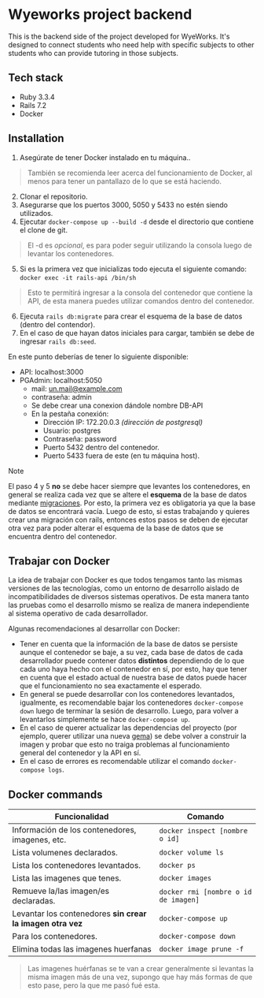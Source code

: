 # Wyeworks project backend
This is the backend side of the project developed for WyeWorks. It's designed to connect students who need help with specific subjects to other students who can provide tutoring in those subjects.
## Tech stack
  * Ruby 3.3.4
  * Rails 7.2
  * Docker
## Installation
1. Asegúrate de tener Docker instalado en tu máquina..
> También se recomienda leer acerca del funcionamiento de Docker, al menos para tener un pantallazo de lo que se está haciendo.
2. Clonar el repositorio.
3. Asegurarse que los puertos 3000, 5050 y 5433 no estén siendo utilizados.
4. Ejecutar `docker-compose up --build -d` desde el directorio que contiene el clone de git.
> El -d es _opcional_, es para poder seguir utilizando la consola luego de levantar los contenedores.
5. Si es la primera vez que inicializas todo ejecuta el siguiente comando:
`docker exec -it rails-api /bin/sh`
> Esto te permitirá ingresar a la consola del contenedor que contiene la API, de esta manera puedes utilizar comandos dentro del contenedor.
6. Ejecuta `rails db:migrate` para crear el esquema de la base de datos (dentro del contendor).
7. En el caso de que hayan datos iniciales para cargar, también se debe de ingresar `rails db:seed`.

En este punto deberías de tener lo siguiente disponible:
- API: localhost:3000
- PGAdmin: localhost:5050
   * mail: un.mail@example.com
   * contraseña: admin
   - Se debe crear una conexion dándole nombre DB-API
   - En la pestaña conexión:
      * Dirección IP: 172.20.0.3 _(dirección de postgresql)_
      * Usuario: postgres
      * Contraseña: password
      * Puerto 5432 dentro del contenedor.
      * Puerto 5433 fuera de este (en tu máquina host).

> [!NOTE]
> El paso 4 y 5 **no** se debe hacer siempre que levantes los contenedores, en general se realiza cada vez que se altere el **esquema** de la base de datos mediante [migraciones](https://guides.rubyonrails.org/active_record_migrations.html). Por esto, la primera vez es obligatoria ya que la base de datos se encontrará vacía. Luego de esto, si estas trabajando y quieres crear una migración con rails, entonces estos pasos se deben de ejecutar otra vez para poder alterar el esquema de la base de datos que se encuentra dentro del contenedor.

## Trabajar con Docker
La idea de trabajar con Docker es que todos tengamos tanto las mismas versiones de las tecnologías, como un entorno de desarrollo aislado de incompatibilidades de diversos sistemas operativos. De esta manera tanto las pruebas como el desarrollo mismo se realiza de manera independiente al sistema operativo de cada desarrollador.

Algunas recomendaciones al desarrollar con Docker:
- Tener en cuenta que la información de la base de datos se persiste aunque el contenedor se baje, a su vez, cada base de datos de cada desarrollador puede contener datos **distintos** dependiendo de lo que cada uno haya hecho con el contenedor en sí, por esto, hay que tener en cuenta que el estado actual de nuestra base de datos puede hacer que el funcionamiento no sea exactamente el esperado.
- En general se puede desarrollar con los contenedores levantados, igualmente, es recomendable bajar los contenedores `docker-compose down` luego de terminar la sesión de desarrollo. Luego, para volver a levantarlos simplemente se hace `docker-compose up`.
- En el caso de querer actualizar las dependencias del proyecto (por ejemplo, querer utilizar una nueva [gema](https://medium.com/@morgannegagne/what-is-a-ruby-gem-1eec2684e68)) se debe volver a construir la imagen y probar que esto no traiga problemas al funcionamiento general del contenedor y la API en sí.
- En el caso de errores es recomendable utilizar el comando `docker-compose logs`.

## Docker commands
| Funcionalidad | Comando |
|---------------|---------|
| Información de los contenedores, imagenes, etc. |`docker inspect [nombre o id]`|
| Lista volumenes declarados.|`docker volume ls`|
| Lista los contenedores levantados.|`docker ps`|
| Lista las imagenes que tenes.|`docker images`|
| Remueve la/las imagen/es declaradas.|`docker rmi [nombre o id de imagen]`|
| Levantar los contenedores **sin crear la imagen otra vez**|`docker-compose up`|
| Para los contenedores.|`docker-compose down`|
| Elimina todas las imagenes huerfanas|`docker image prune -f`|
> Las imagenes huérfanas se te van a crear generalmente si levantas la misma imagen más de una vez, supongo que hay más formas de que esto pase, pero la que me pasó fué esta.
